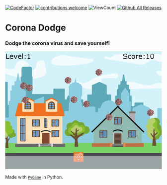 [![CodeFactor](https://www.codefactor.io/repository/github/sourhub226/corona-dodge-game/badge)](https://www.codefactor.io/repository/github/sourhub226/corona-dodge-game)
[![contributions welcome](https://img.shields.io/badge/contributions-welcome-brightgreen.svg?style=flat)](https://github.com/sourhub226/corona-dodge-game/issues)
![ViewCount](https://views.whatilearened.today/views/github/sourhub226/corona-dodge-game.svg)
[![Github All Releases](https://img.shields.io/github/downloads/sourhub226/corona-dodge-game/total.svg)](https://github.com/sourhub226/corona-dodge-game/releases)

# Corona Dodge

### Dodge the corona virus and save yourself!

<img src="gameplay.png" alt="gameplay" width=650>

Made with [`PyGame`](https://pypi.org/project/pygame/) in Python.
